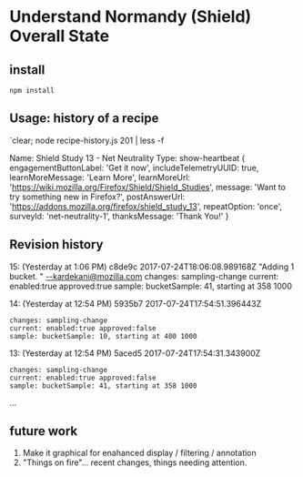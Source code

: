 # Understand Normandy (Shield) Overall State

## install

`npm install`

## Usage: history of a recipe

`clear; node recipe-history.js  201 | less -f

Name: Shield Study 13 - Net Neutrality
Type: show-heartbeat
{ engagementButtonLabel: 'Get it now',
  includeTelemetryUUID: true,
  learnMoreMessage: 'Learn More',
  learnMoreUrl: 'https://wiki.mozilla.org/Firefox/Shield/Shield_Studies',
  message: 'Want to try something new in Firefox?',
  postAnswerUrl: 'https://addons.mozilla.org/firefox/shield_study_13',
  repeatOption: 'once',
  surveyId: 'net-neutrality-1',
  thanksMessage: 'Thank You!' }

## Revision history

15: (Yesterday at 1:06 PM)    c8de9c 2017-07-24T18:06:08.989168Z
    "Adding 1 bucket. " --kardekani@mozilla.com
    changes: sampling-change
    current: enabled:true approved:true
    sample: bucketSample: 41, starting at 358 1000

14: (Yesterday at 12:54 PM)    5935b7 2017-07-24T17:54:51.396443Z

    changes: sampling-change
    current: enabled:true approved:false
    sample: bucketSample: 10, starting at 400 1000

13: (Yesterday at 12:54 PM)    5aced5 2017-07-24T17:54:31.343900Z

    changes: sampling-change
    current: enabled:true approved:false
    sample: bucketSample: 41, starting at 358 1000
...


## future work

1.  Make it graphical for enahanced display / filtering / annotation
2.  "Things on fire"... recent changes, things needing attention.

`
`
